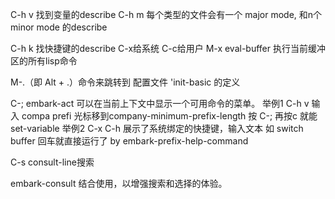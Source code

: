 
C-h v 找到变量的describe
C-h m  每个类型的文件会有一个 major mode, 和n个 minor mode 的describe

C-h k 找快捷键的describe   C-x给系统 C-c给用户
M-x eval-buffer 执行当前缓冲区的所有lisp命令

M-.（即 Alt + .）命令来跳转到 配置文件 'init-basic 的定义


C-; embark-act  可以在当前上下文中显示一个可用命令的菜单。
举例1 C-h v 输入 compa prefi  光标移到company-minimum-prefix-length 按 C-; 再按c 就能set-variable
举例2 C-x C-h  展示了系统绑定的快捷键，输入文本 如 switch buffer 回车就直接运行了 by  embark-prefix-help-command
 
C-s  consult-line搜索

embark-consult 结合使用，以增强搜索和选择的体验。
